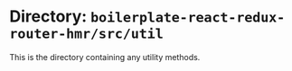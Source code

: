 # Directory: `boilerplate-react-redux-router-hmr/src/util`
This is the directory containing any utility methods.
